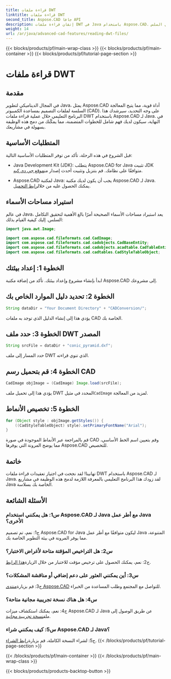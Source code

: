 ```yaml
---
title: قراءة ملفات DWT
linktitle: قراءة ملفات DWT
second_title: Aspose.CAD جافا API
description: إتقان قراءة ملفات DWT في Java باستخدام Aspose.CAD. اتبع دليلنا خطوة بخطوة للتكامل السلس.
weight: 14
url: /ar/java/advanced-cad-features/reading-dwt-files/
---
```


{{< blocks/products/pf/main-wrap-class >}}
{{< blocks/products/pf/main-container >}}
{{< blocks/products/pf/tutorial-page-section >}}

# قراءة ملفات DWT

## مقدمة

في المجال الديناميكي لتطوير Java، يمثل Aspose.CAD أداة قوية، مما يتيح المعالجة السلسة لملفات التصميم بمساعدة الكمبيوتر (CAD). على وجه التحديد، سيرشدك هذا البرنامج التعليمي خلال عملية قراءة ملفات DWT باستخدام Aspose.CAD لـ Java. في النهاية، سيكون لديك فهم شامل للخطوات المتضمنة، مما يمكّنك من دمج هذه الوظيفة بسهولة في مشاريعك.

## المتطلبات الأساسية

قبل الشروع في هذه الرحلة، تأكد من توفر المتطلبات الأساسية التالية:

- Java Development Kit (JDK): يتطلب Aspose.CAD for Java تثبيت JDK متوافقًا على نظامك. قم بتنزيل وتثبيت أحدث إصدار من[موقع جي دي كيه](https://www.oracle.com/java/technologies/javase-downloads.html).

-  Aspose.CAD لمكتبة Java: يجب أن يكون لديك مكتبة Aspose.CAD لـ Java. يمكنك الحصول عليه من خلال[رابط التحميل](https://releases.aspose.com/cad/java/).

## استيراد مساحات الأسماء

في عالم Java، يعد استيراد مساحات الأسماء الصحيحة أمرًا بالغ الأهمية لتحقيق التكامل السلس. إليك كيفية القيام بذلك:

```java
import java.awt.Image;

import com.aspose.cad.fileformats.cad.CadImage;
import com.aspose.cad.fileformats.cad.cadobjects.CadBaseEntity;
import com.aspose.cad.fileformats.cad.cadobjects.acadtable.CadTableEntity;
import com.aspose.cad.fileformats.cad.cadtables.CadStyleTableObject;
```

## الخطوة 1: إعداد بيئتك

ابدأ بإنشاء مشروع وإعداد بيئتك. تأكد من إضافة مكتبة Aspose.CAD إلى مشروعك.

## الخطوة 2: تحديد دليل الموارد الخاص بك

```java
String dataDir = "Your Document Directory" + "CADConversion/";
```

يؤدي هذا إلى إنشاء الدليل الذي توجد به ملفات CAD الخاصة بك.

## الخطوة 3: حدد ملف DWT المصدر

```java
String srcFile = dataDir + "conic_pyramid.dxf";
```

حدد المسار إلى ملف DWT الذي تنوي قراءته.

## الخطوة 4: قم بتحميل رسم CAD

```java
CadImage objImage = (CadImage) Image.load(srcFile);
```

 يؤدي هذا إلى تحميل ملف DWT المحدد في مثيل`CadImage` لمزيد من المعالجة.

## الخطوة 5: تخصيص الأنماط

```java
for (Object style : objImage.getStyles()) {
    ((CadStyleTableObject) style).setPrimaryFontName("Arial");
}
```

قم بالمراجعة عبر الأنماط الموجودة في صورة CAD وقم بتعيين اسم الخط الأساسي، مما يوضح المرونة التي يوفرها Aspose.CAD للتخصيص.

## خاتمة

تهانينا! لقد نجحت في اجتياز تعقيدات قراءة ملفات DWT باستخدام Aspose.CAD لـ Java. لقد زودك هذا البرنامج التعليمي بالمعرفة اللازمة لدمج هذه الوظيفة في مشاريع Java الخاصة بك بسلاسة.

## الأسئلة الشائعة

### س1: هل يمكنني استخدام Aspose.CAD لـ Java مع أطر عمل Java الأخرى؟

ج1: نعم، تم تصميم Aspose.CAD for Java ليكون متوافقًا مع أطر عمل Java المتنوعة، مما يوفر المرونة في بيئة التطوير الخاصة بك.

### س2: هل التراخيص المؤقتة متاحة لأغراض الاختبار؟

 ج2: نعم، يمكنك الحصول على ترخيص مؤقت للاختبار من خلال الزيارة[هذا الرابط](https://purchase.aspose.com/temporary-license/).

### س3: أين يمكنني العثور على دعم إضافي أو مناقشة المشكلات؟

 ج3: قم بزيارة[منتدى Aspose.CAD](https://forum.aspose.com/c/cad/19) للتواصل مع المجتمع وطلب المساعدة من الخبراء.

### س4: هل هناك نسخة تجريبية مجانية متاحة؟

 ج4: نعم، يمكنك استكشاف ميزات Aspose.CAD لـ Java عن طريق الوصول إلى ملف[نسخة تجريبية مجانية](https://releases.aspose.com/).

### س5: كيف يمكنني شراء Aspose.CAD لـ Java؟

 ج5: لشراء النسخة الكاملة، قم بزيارة[رابط الشراء](https://purchase.aspose.com/buy).
{{< /blocks/products/pf/tutorial-page-section >}}

{{< /blocks/products/pf/main-container >}}
{{< /blocks/products/pf/main-wrap-class >}}

{{< blocks/products/products-backtop-button >}}

